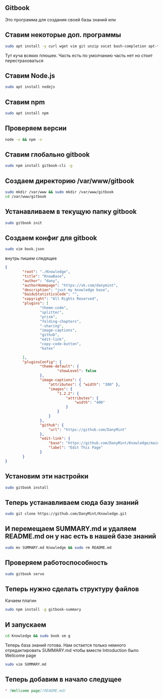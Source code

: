 ## Gitbook

Это программа для создания своей базы знаний или

## Ставим некоторые доп. программы


~~~bash
sudo apt install -y curl wget vim git unzip socat bash-completion apt-transport-https build-essential
~~~

Тут куча всяких плюшек. Часть есть по умолчанию часть нет но стоит перестраховаться

## Ставим Node.js

~~~bash
sudo apt install nodejs
~~~

## Ставим npm

~~~bash
sudo apt install npm
~~~

## Проверяем версии

~~~bash
node -v && npm -v
~~~

## Ставим глобально gitbook

~~~bash
sudo npm install gitbook-cli -g
~~~

## Создаем директорию /var/www/gitbook

~~~bash
sudo mkdir /var/www && sudo mkdir /var/www/gitbook
cd /var/www/gitbook
~~~

## Устанавливаем в текущую папку gitbook

~~~bash
sudo gitbook init
~~~

## Создаем конфиг для gitbook

~~~bash
sudo vim book.json
~~~

внутрь пишем следящее

~~~json
{
        "root": "./Knowledge",
        "title": "KnowBase",
        "author": "dany",
    	"authorHomepage": "https://vk.com/danymint",
        "description": "just my knowledge base",
    	"baiduStatisticsCode": "",
        "copyright": "All Rights Reserved",
    	"plugins": [
                "theme-code",
                "splitter",
                "prism",
                "folding-chapters",
                "-sharing",
             	"image-captions",
            	"github",
            	"edit-link",
            	"copy-code-button",
            	"katex"
            	
        ],
        "pluginsConfig": {
                "theme-default": {
                        "showLevel": false
                },
            	"image-captions": {
      				"attributes": { "width": "300" },
      				"images": {
        				"1.2.2": {
          					"attributes": {
            					"width": "400"
          					}
        				}
      				}
    			},
                "github": {
                	"url": "https://github.com/DanyMint"
            	},
                "edit-link": {
                    "base": "https://github.com/DanyMint/Knowledge/main/edit/",
                    "label": "Edit This Page"
                }
        }
}
~~~

## Установим эти настройки

~~~bash
sudo gitbook install
~~~

## Теперь устанавливаем сюда базу знаний

~~~bash
sudo git clone https://github.com/DanyMint/Knowledge.git
~~~

## И перемещаем SUMMARY.md и удаляем README.md он у нас есть в нашей базе знаний

~~~bash
sudo mv SUMMARY.md Knowledge && sudo rm README.md
~~~

## Проверяем работоспособность

~~~bash
sudo gitbook serve
~~~

## Теперь нужно сделать структуру файлов

Качаем плагин 

~~~bash
sudo npm install -g gitbook-summary
~~~

##  И запускаем

~~~bash
cd Knowledge && sudo book sm g
~~~

Теперь база знаний готова. Нам остается только немного отредактировать SUMMARY.md чтобы вместе Introduction было Wellcome page

~~~bash
sudo vim SUMMARY.md
~~~

## Теперь добавим в начало следущее

~~~markdown
* [Wellcome page](README.md)
~~~